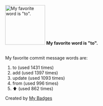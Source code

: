 <img src="https://my-badges.github.io/my-badges/favorite-word.png" alt="My favorite word is &quot;to&quot;." title="My favorite word is &quot;to&quot;." width="128">
<strong>My favorite word is &quot;to&quot;.</strong>
<br><br>

My favorite commit message words are:

1. to (used 1431 times)
2. add (used 1397 times)
3. update (used 1093 times)
4. from (used 996 times)
5. :arrow_up: (used 862 times)


Created by <a href="https://github.com/my-badges/my-badges">My Badges</a>